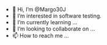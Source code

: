 - 👋 Hi, I’m @Margo30J
- 👀 I’m interested in software testing.
- 🌱 I’m currently learning ...
- 💞️ I’m looking to collaborate on ...
- 📫 How to reach me ...

<!---
Margo30J/Margo30J is a ✨ special ✨ repository because its `README.md` (this file) appears on your GitHub profile.
You can click the Preview link to take a look at your changes.
--->
